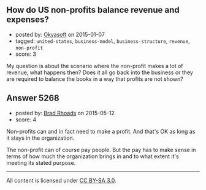 ## How do US non-profits balance revenue and expenses?

- posted by: [Okyasoft](https://stackexchange.com/users/294248/okyasoft) on 2015-01-07
- tagged: `united-states`, `business-model`, `business-structure`, `revenue`, `non-profit`
- score: 3

My question is about the scenario where the non-profit makes a lot of revenue, what happens then? Does it all go back into the business or they are required to balance the books in a way that profits are not shown?


## Answer 5268

- posted by: [Brad Rhoads](https://stackexchange.com/users/42121/brad-rhoads) on 2015-05-12
- score: 4

Non-profits can and in fact need to make a profit. And that's OK as long as it stays in the organization.

The non-profit can of course pay people. But the pay has to make sense in terms of how much the organization brings in and to what extent it's meeting its stated purpose.



---

All content is licensed under [CC BY-SA 3.0](https://creativecommons.org/licenses/by-sa/3.0/).
